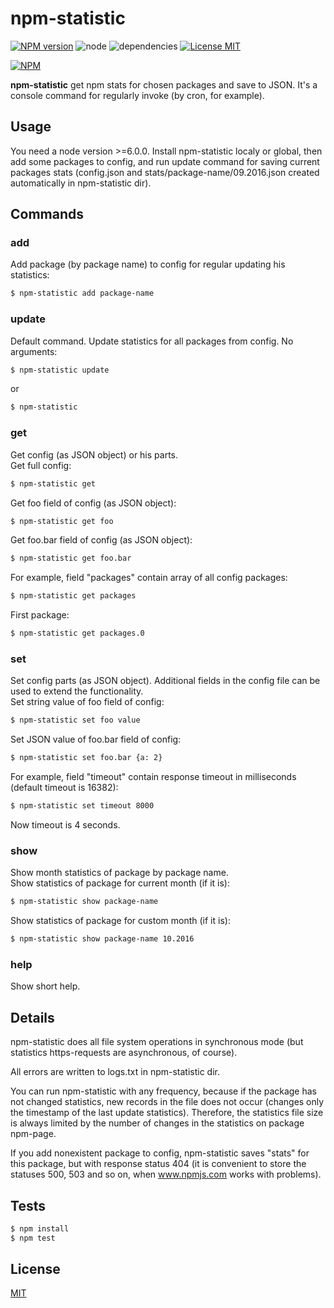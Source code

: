 # npm-statistic #

[![NPM version][npm-image]][npm-url] ![node][node-image] ![dependencies][dependencies-image] [![License MIT][license-image]](LICENSE)

[![NPM](https://nodei.co/npm/npm-statistic.png)](https://nodei.co/npm/npm-statistic/)

**npm-statistic** get npm stats for chosen packages and save to JSON. It's a console command for regularly invoke (by cron, for example).

## Usage ##
You need a node version >=6.0.0. Install npm-statistic localy or global, then add some packages to config, and run update command for saving current packages stats (config.json and stats/package-name/09.2016.json created automatically in npm-statistic dir).

## Commands ##

### add ###
Add package (by package name) to config for regular updating his statistics:
```bash
$ npm-statistic add package-name
```

### update ###
Default command. Update statistics for all packages from config. No arguments:
```bash
$ npm-statistic update
```
or 
```bash
$ npm-statistic
```

### get ###
Get config (as JSON object) or his parts.  
Get full config:
```bash
$ npm-statistic get
```
Get foo field of config (as JSON object):
```bash
$ npm-statistic get foo
```
Get foo.bar field of config (as JSON object):
```bash
$ npm-statistic get foo.bar
```
For example, field "packages" contain array of all config packages:
```bash
$ npm-statistic get packages
```
First package:
```bash
$ npm-statistic get packages.0
```

### set ###
Set config parts (as JSON object). Additional fields in the config file can be used to extend the functionality.  
Set string value of foo field of config:
```bash
$ npm-statistic set foo value
```
Set JSON value of foo.bar field of config:
```bash
$ npm-statistic set foo.bar {a: 2}
```
For example, field "timeout" contain response timeout in milliseconds (default timeout is 16382):
```bash
$ npm-statistic set timeout 8000
```
Now timeout is 4 seconds.

### show ###
Show month statistics of package by package name.  
Show statistics of package for current month (if it is):
```bash
$ npm-statistic show package-name
```

Show statistics of package for custom month (if it is):
```bash
$ npm-statistic show package-name 10.2016
```

### help ###
Show short help.

## Details ##
npm-statistic does all file system operations in synchronous mode (but statistics https-requests are asynchronous, of course).

All errors are written to logs.txt in npm-statistic dir.

You can run npm-statistic with any frequency, because if the package has not changed statistics, new records in the file does not occur (changes only the timestamp of the last update statistics). Therefore, the statistics file size is always limited by the number of changes in the statistics on package npm-page.

If you add nonexistent package to config, npm-statistic saves "stats" for this package, but with response status 404 (it is convenient to store the statuses 500, 503 and so on, when www.npmjs.com works with problems).

## Tests ##
```bash
$ npm install
$ npm test
```

## License ##
  [MIT](LICENSE)

[license-image]: https://img.shields.io/badge/license-MIT-blue.svg "license-image"
[dependencies-image]: https://img.shields.io/gemnasium/mathiasbynens/he.svg?maxAge=2592000 "dependencies-image"
[node-image]: https://img.shields.io/badge/node-v6.0.0-brightgreen.svg?maxAge=2592000 "node-image"
[npm-image]: https://img.shields.io/npm/v/npm-statistic.svg "npm-image"
[npm-url]: https://www.npmjs.com/package/npm-statistic "npm-statistic"